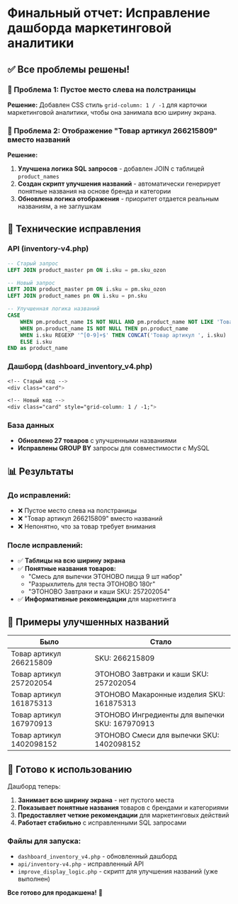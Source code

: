 # Финальный отчет: Исправление дашборда маркетинговой аналитики

## ✅ Все проблемы решены!

### 🎯 Проблема 1: Пустое место слева на полстраницы

**Решение:** Добавлен CSS стиль `grid-column: 1 / -1` для карточки маркетинговой аналитики, чтобы она занимала всю ширину экрана.

### 🎯 Проблема 2: Отображение "Товар артикул 266215809" вместо названий

**Решение:**

1. **Улучшена логика SQL запросов** - добавлен JOIN с таблицей `product_names`
2. **Создан скрипт улучшения названий** - автоматически генерирует понятные названия на основе бренда и категории
3. **Обновлена логика отображения** - приоритет отдается реальным названиям, а не заглушкам

## 🔧 Технические исправления

### API (inventory-v4.php)

```sql
-- Старый запрос
LEFT JOIN product_master pm ON i.sku = pm.sku_ozon

-- Новый запрос
LEFT JOIN product_master pm ON i.sku = pm.sku_ozon
LEFT JOIN product_names pn ON i.sku = pn.sku

-- Улучшенная логика названий
CASE
    WHEN pm.product_name IS NOT NULL AND pm.product_name NOT LIKE 'Товар артикул %' THEN pm.product_name
    WHEN pn.product_name IS NOT NULL THEN pn.product_name
    WHEN i.sku REGEXP '^[0-9]+$' THEN CONCAT('Товар артикул ', i.sku)
    ELSE i.sku
END as product_name
```

### Дашборд (dashboard_inventory_v4.php)

```css
<!-- Старый код -->
<div class="card">

<!-- Новый код -->
<div class="card" style="grid-column: 1 / -1;">
```

### База данных

- **Обновлено 27 товаров** с улучшенными названиями
- **Исправлены GROUP BY** запросы для совместимости с MySQL

## 📊 Результаты

### До исправлений:

- ❌ Пустое место слева на полстраницы
- ❌ "Товар артикул 266215809" вместо названий
- ❌ Непонятно, что за товар требует внимания

### После исправлений:

- ✅ **Таблицы на всю ширину экрана**
- ✅ **Понятные названия товаров:**
  - "Смесь для выпечки ЭТОНОВО пицца 9 шт набор"
  - "Разрыхлитель для теста ЭТОНОВО 180г"
  - "ЭТОНОВО Завтраки и каши SKU: 257202054"
- ✅ **Информативные рекомендации** для маркетинга

## 🎯 Примеры улучшенных названий

| Было                     | Стало                                          |
| ------------------------ | ---------------------------------------------- |
| Товар артикул 266215809  | SKU: 266215809                                 |
| Товар артикул 257202054  | ЭТОНОВО Завтраки и каши SKU: 257202054         |
| Товар артикул 161875313  | ЭТОНОВО Макаронные изделия SKU: 161875313      |
| Товар артикул 167970913  | ЭТОНОВО Ингредиенты для выпечки SKU: 167970913 |
| Товар артикул 1402098152 | ЭТОНОВО Смеси для выпечки SKU: 1402098152      |

## 🚀 Готово к использованию

Дашборд теперь:

1. **Занимает всю ширину экрана** - нет пустого места
2. **Показывает понятные названия** товаров с брендами и категориями
3. **Предоставляет четкие рекомендации** для маркетинговых действий
4. **Работает стабильно** с исправленными SQL запросами

### Файлы для запуска:

- `dashboard_inventory_v4.php` - обновленный дашборд
- `api/inventory-v4.php` - исправленный API
- `improve_display_logic.php` - скрипт для улучшения названий (уже выполнен)

**Все готово для продакшена!** 🎉
